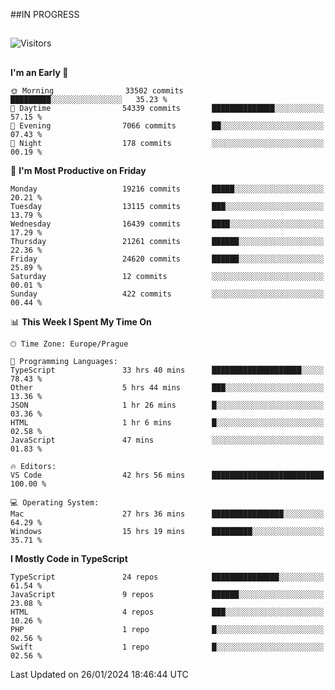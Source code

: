 ##IN PROGRESS
##
![Visitors](https://komarev.com/ghpvc/?username=petrbui&style=for-the-badge&label=Visitors+👀)



##
<!--
[![My GitHub stats](https://github-readme-stats.vercel.app/api?username=petrbui&theme=github_dark)](https://github.com/anuraghazra/github-readme-stats)

[![My wakatime stats](https://github-readme-stats.vercel.app/api/wakatime?username=petrbui&theme=github_dark)](https://github.com/anuraghazra/github-readme-stats)
-->
<!--START_SECTION:waka-->
**I'm an Early 🐤** 

```text
🌞 Morning                33502 commits       █████████░░░░░░░░░░░░░░░░   35.23 % 
🌆 Daytime                54339 commits       ██████████████░░░░░░░░░░░   57.15 % 
🌃 Evening                7066 commits        ██░░░░░░░░░░░░░░░░░░░░░░░   07.43 % 
🌙 Night                  178 commits         ░░░░░░░░░░░░░░░░░░░░░░░░░   00.19 % 
```
📅 **I'm Most Productive on Friday** 

```text
Monday                   19216 commits       █████░░░░░░░░░░░░░░░░░░░░   20.21 % 
Tuesday                  13115 commits       ███░░░░░░░░░░░░░░░░░░░░░░   13.79 % 
Wednesday                16439 commits       ████░░░░░░░░░░░░░░░░░░░░░   17.29 % 
Thursday                 21261 commits       ██████░░░░░░░░░░░░░░░░░░░   22.36 % 
Friday                   24620 commits       ██████░░░░░░░░░░░░░░░░░░░   25.89 % 
Saturday                 12 commits          ░░░░░░░░░░░░░░░░░░░░░░░░░   00.01 % 
Sunday                   422 commits         ░░░░░░░░░░░░░░░░░░░░░░░░░   00.44 % 
```


📊 **This Week I Spent My Time On** 

```text
🕑︎ Time Zone: Europe/Prague

💬 Programming Languages: 
TypeScript               33 hrs 40 mins      ████████████████████░░░░░   78.43 % 
Other                    5 hrs 44 mins       ███░░░░░░░░░░░░░░░░░░░░░░   13.36 % 
JSON                     1 hr 26 mins        █░░░░░░░░░░░░░░░░░░░░░░░░   03.36 % 
HTML                     1 hr 6 mins         █░░░░░░░░░░░░░░░░░░░░░░░░   02.58 % 
JavaScript               47 mins             ░░░░░░░░░░░░░░░░░░░░░░░░░   01.83 % 

🔥 Editors: 
VS Code                  42 hrs 56 mins      █████████████████████████   100.00 % 

💻 Operating System: 
Mac                      27 hrs 36 mins      ████████████████░░░░░░░░░   64.29 % 
Windows                  15 hrs 19 mins      █████████░░░░░░░░░░░░░░░░   35.71 % 
```

**I Mostly Code in TypeScript** 

```text
TypeScript               24 repos            ███████████████░░░░░░░░░░   61.54 % 
JavaScript               9 repos             ██████░░░░░░░░░░░░░░░░░░░   23.08 % 
HTML                     4 repos             ███░░░░░░░░░░░░░░░░░░░░░░   10.26 % 
PHP                      1 repo              █░░░░░░░░░░░░░░░░░░░░░░░░   02.56 % 
Swift                    1 repo              █░░░░░░░░░░░░░░░░░░░░░░░░   02.56 % 
```




 Last Updated on 26/01/2024 18:46:44 UTC
<!--END_SECTION:waka-->
